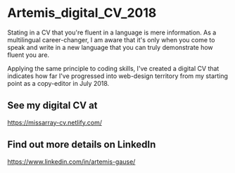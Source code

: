 # Artemis_digital_CV_2018
Stating in a CV that you're fluent in a language is mere information. As a multilingual career-changer, I am aware that it's only when you come to speak and write in a new language that you can truly demonstrate how fluent you are. 

Applying the same principle to coding skills, I've created a digital CV that indicates how far I've progressed into web-design territory from my starting point as a copy-editor in July 2018.

## See my digital CV at
https://missarray-cv.netlify.com/

## Find out more details on LinkedIn
https://www.linkedin.com/in/artemis-gause/